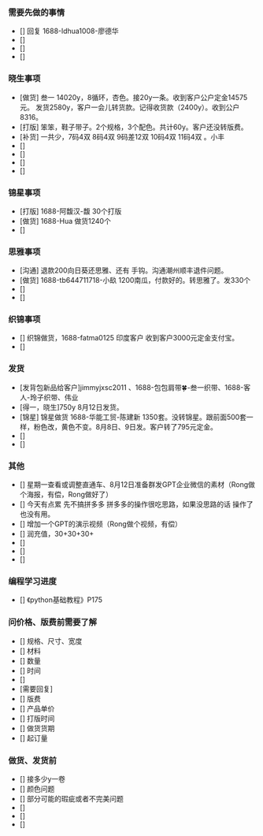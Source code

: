 ### 需要先做的事情
- [] 回复 1688-ldhua1008-廖德华
- []
- []
- [] 


### 晓生事项
- [做货] 叁一 14020y，8循环，杏色。接20y一条。收到客户公户定金14575元。 发货2580y，客户一会儿转货款。记得收货款（2400y）。收到公户8316。
- [打版] 笨笨，鞋子带子。2个规格，3个配色。共计60y。客户还没转版费。
- [补货] 一共少，7码4双 8码4双 9码差12双 10码4双 11码4双 。小丰 
- []
- []
- [] 
- []

### 锦星事项
- [打版] 1688-阿馥汉-馥 30个打版
- [做货] 1688-Hua 做货1240个 
- []

### 思雅事项
- [沟通] 退款200向日葵还思雅、还有 手钩。沟通潮州顺丰退件问题。
- [做货] 1688-tb644711718-小镹 1200南瓜，付款好的。转思雅了。发330个
- []
- []

### 织锦事项
- [] 织锦做货，1688-fatma0125 印度客户 收到客户3000元定金支付宝。
- []



### 发货
- [发背包新品给客户]jimmyjxsc2011 、1688-包包肩带🍀-叁一织带、1688-客人-玲子织带、伟业
- [得一，晓生]750y 8月12日发货。 
- [锦星] 锦星做货 1688-华能工贸-陈建新 1350套。没转锦星。跟前面500套一样，粉色改，黄色不变。8月8日、9日发。客户转了795元定金。
- []
- [] 

### 其他
- [] 星期一查看或调整直通车、8月12日准备群发GPT企业微信的素材（Rong做个海报，有偿，Rong做好了）
- [] 今天有点累 先不搞拼多多 拼多多的操作很吃思路，如果没思路的话 操作了也没有用。
- [] 增加一个GPT的演示视频（Rong做个视频，有偿）
- [] 润充值，30+30+30+
- [] 
- [] 
- [] 


### 编程学习进度
- [] 《python基础教程》P175


### 问价格、版费前需要了解
- [] 规格、尺寸、宽度
- [] 材料
- [] 数量
- [] 时间
- []
- [需要回复] 
- [] 版费
- [] 产品单价
- [] 打版时间
- [] 做货货期
- [] 起订量



### 做货、发货前
- [] 接多少y一卷
- [] 颜色问题
- [] 部分可能的瑕疵或者不完美问题
- []
- [] 
- []


